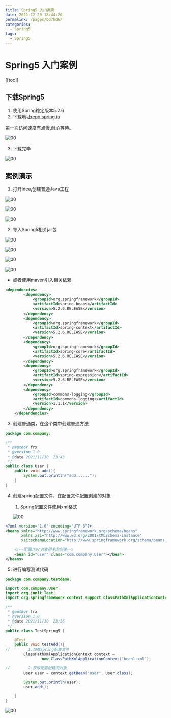 ```yaml
---
title: Spring5 入门案例
date: 2021-12-20 18:44:20
permalink: /pages/bd7bd6/
categories:
  - Spring5
tags:
  - Spring5
---
```

# Spring5 入门案例

[[toc]]

## 下载Spring5

1. 使用Spring稳定版本5.2.6
2. 下载地址[repo.spring.io](https://repo.spring.io/ui/native/release/org/springframework/spring/)

第一次访问速度有点慢,耐心等待。

![00](https://cdn.jsdmirror.com//gh/xustudyxu/image-hosting@master/studynotes/Spring5/images/01/01.png)

3. 下载完毕

![00](https://cdn.jsdmirror.com//gh/xustudyxu/image-hosting@master/studynotes/Spring5/images/01/02.png)

## 案例演示

1. 打开idea,创建普通Java工程

![00](https://cdn.jsdmirror.com//gh/xustudyxu/image-hosting@master/studynotes/Spring5/images/01/03.png)

![00](https://cdn.jsdmirror.com//gh/xustudyxu/image-hosting@master/studynotes/Spring5/images/01/04.png)

![00](https://cdn.jsdmirror.com//gh/xustudyxu/image-hosting@master/studynotes/Spring5/images/01/05.png)

2. 导入Spring5相关jar包

![00](https://cdn.jsdmirror.com//gh/xustudyxu/image-hosting@master/studynotes/Spring5/images/01/06.png)

![00](https://cdn.jsdmirror.com//gh/xustudyxu/image-hosting@master/studynotes/Spring5/images/01/07.png)

![00](https://cdn.jsdmirror.com//gh/xustudyxu/image-hosting@master/studynotes/Spring5/images/01/08.png)

![00](https://cdn.jsdmirror.com//gh/xustudyxu/image-hosting@master/studynotes/Spring5/images/01/09.png)

+ 或者使用maven引入相关依赖

```xml
<dependencies>
        <dependency>
            <groupId>org.springframework</groupId>
            <artifactId>spring-beans</artifactId>
            <version>5.2.6.RELEASE</version>
        </dependency>
        <dependency>
            <groupId>org.springframework</groupId>
            <artifactId>spring-context</artifactId>
            <version>5.2.6.RELEASE</version>
        </dependency>
        <dependency>
            <groupId>org.springframework</groupId>
            <artifactId>spring-core</artifactId>
            <version>5.2.6.RELEASE</version>
        </dependency>
        <dependency>
            <groupId>org.springframework</groupId>
            <artifactId>spring-expression</artifactId>
            <version>5.2.6.RELEASE</version>
        </dependency>
        <dependency>
            <groupId>commons-logging</groupId>
            <artifactId>commons-logging</artifactId>
            <version>1.1.1</version>
        </dependency>
    </dependencies>
```

3. 创建普通类，在这个类中创建普通方法

```java
package com.company;

/**
 * @author frx
 * @version 1.0
 * @date 2021/11/30  23:43
 */
public class User {
    public void add(){
        System.out.println("add......");
    }
}

```

4. 创建spring配置文件，在配置文件配置创建的对象

   1. Spring配置文件使用xml格式

   ![00](https://cdn.jsdmirror.com//gh/xustudyxu/image-hosting@master/studynotes/Spring5/images/01/10.png)

```xml
<?xml version="1.0" encoding="UTF-8"?>
<beans xmlns="http://www.springframework.org/schema/beans"
       xmlns:xsi="http://www.w3.org/2001/XMLSchema-instance"
       xsi:schemaLocation="http://www.springframework.org/schema/beans http://www.springframework.org/schema/beans/spring-beans.xsd">

    <!--配置User对象相关的创建-->
    <bean id="user" class="com.company.User"></bean>
</beans>
```

5. 进行编写测试代码

```java
package com.company.testdemo;

import com.company.User;
import org.junit.Test;
import org.springframework.context.support.ClassPathXmlApplicationContext;

/**
 * @author frx
 * @version 1.0
 * @date 2021/11/30  23:56
 */
public class TestSpring5 {

    @Test
    public void testAdd(){
//        1.加载spring配置文件
        ClassPathXmlApplicationContext context =
                new ClassPathXmlApplicationContext("bean1.xml");

//        2.获取配置创建的对象
        User user = context.getBean("user", User.class);

        System.out.println(user);
        user.add();

    }
}

```

![00](https://cdn.jsdmirror.com//gh/xustudyxu/image-hosting@master/studynotes/Spring5/images/01/11.png)


